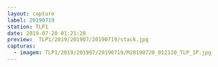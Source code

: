 ```yaml
---
layout: capture
label: 20190719
station: TLP1
date: 2019-07-20 01:21:20
preview:  TLP1/2019/201907/20190719/stack.jpg
capturas:
  - imagem: TLP1/2019/201907/20190719/M20190720_012120_TLP_1P.jpg
---
```

